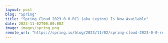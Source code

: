 ```yaml
---
layout: post
blog: "Spring"
title: "Spring Cloud 2023.0.0-RC1 (aka Leyton) Is Now Available"
date: 2023-11-02T00:00:00Z
image: images/spring.png
remote_url: "https://spring.io/blog/2023/11/02/spring-cloud-2023-0-0-rc1-aka-leyton-is-now-available"
---
```

